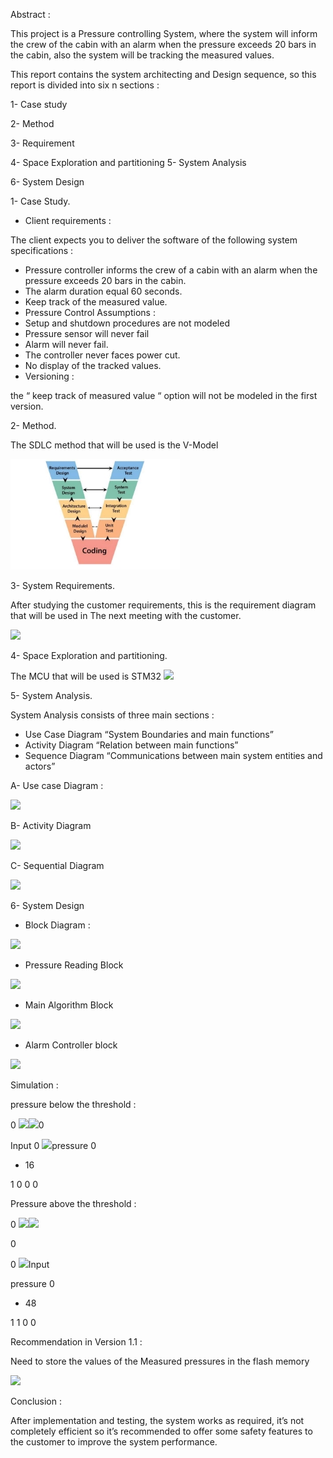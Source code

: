 Abstract :  

This project is a Pressure controlling System, where the system  will inform the crew of the cabin with an alarm when the pressure exceeds 20 bars in the cabin, also the system will be tracking the measured values. 

This report contains the system architecting and Design sequence, so this report is divided into six n  sections : 

1-  Case study 

2-  Method  

3-  Requirement  

4-  Space Exploration and partitioning  5-  System Analysis 

6-  System Design 

1- Case Study.  

- Client requirements : 

The client expects you to deliver the software of the following system specifications : 

- Pressure controller informs the crew of a cabin with an alarm when the pressure exceeds 20 bars in the cabin. 
- The alarm duration equal 60 seconds.  
- Keep track of the measured value. 
- Pressure Control Assumptions : 
- Setup and shutdown procedures are not modeled  
- Pressure sensor will never fail 
- Alarm will never fail. 
- The controller never faces power cut. 
- No display of the tracked values. 
- Versioning : 

the “ keep track of measured value “ option will not be modeled in the first version. 

2- Method. 

The SDLC method that will be used is the V-Model 

![](https://github.com/mahmoudHussein202/Mastering-Embedded-Systems-deploma/blob/master/First_Term_Projects/Pressure_Detection/Report/Aspose.Words.a28f5dfc-a86e-4b51-bb70-9f4134a593e7.001.jpeg)

3- System Requirements.  

After studying the customer requirements, this is the requirement diagram that will be used in  The next meeting with the customer. 

![](Aspose.Words.a28f5dfc-a86e-4b51-bb70-9f4134a593e7.002.jpeg)

4- Space Exploration and partitioning. 

The MCU that will be used is STM32 ![](Aspose.Words.a28f5dfc-a86e-4b51-bb70-9f4134a593e7.003.png)

5- System Analysis. 

System Analysis consists of three main sections : 

- Use Case Diagram “System Boundaries and main functions” 
- Activity Diagram “Relation between main functions” 
- Sequence Diagram “Communications between main system entities and actors” 

A-  Use case Diagram : 

![](Aspose.Words.a28f5dfc-a86e-4b51-bb70-9f4134a593e7.004.jpeg)

B-  Activity Diagram 

![](Aspose.Words.a28f5dfc-a86e-4b51-bb70-9f4134a593e7.005.jpeg)

C-  Sequential Diagram 

![](Aspose.Words.a28f5dfc-a86e-4b51-bb70-9f4134a593e7.006.jpeg)

6- System Design 

- Block Diagram : 

![](Aspose.Words.a28f5dfc-a86e-4b51-bb70-9f4134a593e7.007.jpeg)

- Pressure Reading Block 

![](Aspose.Words.a28f5dfc-a86e-4b51-bb70-9f4134a593e7.008.jpeg)

- Main Algorithm Block   

![](Aspose.Words.a28f5dfc-a86e-4b51-bb70-9f4134a593e7.009.jpeg)

- Alarm Controller block 

![](Aspose.Words.a28f5dfc-a86e-4b51-bb70-9f4134a593e7.010.jpeg)

Simulation : 

pressure below the threshold :  

0  ![](Aspose.Words.a28f5dfc-a86e-4b51-bb70-9f4134a593e7.011.jpeg)![](Aspose.Words.a28f5dfc-a86e-4b51-bb70-9f4134a593e7.012.png)0  

Input  0  ![](Aspose.Words.a28f5dfc-a86e-4b51-bb70-9f4134a593e7.013.png)pressure  0  

- 16   

1  0  0  0  

Pressure above the threshold : 

0  ![](Aspose.Words.a28f5dfc-a86e-4b51-bb70-9f4134a593e7.014.jpeg)![](Aspose.Words.a28f5dfc-a86e-4b51-bb70-9f4134a593e7.015.png)

0  

0  ![](Aspose.Words.a28f5dfc-a86e-4b51-bb70-9f4134a593e7.016.png)Input  

pressure  0  

- 48   

1  1  0  0  

Recommendation in Version 1.1 : 

Need to store the values of the Measured pressures in the flash memory 

![](Aspose.Words.a28f5dfc-a86e-4b51-bb70-9f4134a593e7.017.jpeg)

Conclusion : 

After implementation and testing, the system works as required, it’s not completely efficient so it’s recommended to offer some safety features to the customer to improve the system performance. 
